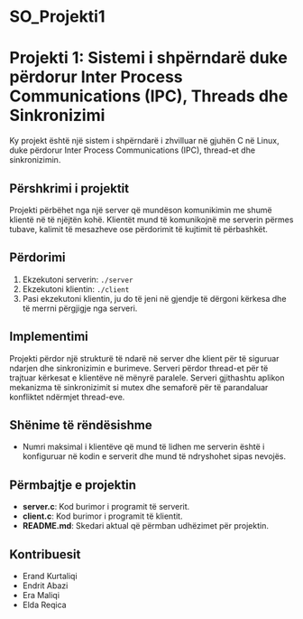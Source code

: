 # SO_Projekti1
# Projekti 1: Sistemi i shpërndarë duke përdorur Inter Process Communications (IPC), Threads dhe Sinkronizimi

Ky projekt është një sistem i shpërndarë i zhvilluar në gjuhën C në Linux, duke përdorur Inter Process Communications (IPC), thread-et dhe sinkronizimin.

## Përshkrimi i projektit

Projekti përbëhet nga një server që mundëson komunikimin me shumë klientë në të njëjtën kohë. Klientët mund të komunikojnë me serverin përmes tubave, kalimit të mesazheve ose përdorimit të kujtimit të përbashkët.


## Përdorimi

1. Ekzekutoni serverin: `./server`
2. Ekzekutoni klientin: `./client`
3. Pasi ekzekutoni klientin, ju do të jeni në gjendje të dërgoni kërkesa dhe të merrni përgjigje nga serveri.

## Implementimi

Projekti përdor një strukturë të ndarë në server dhe klient për të siguruar ndarjen dhe sinkronizimin e burimeve. Serveri përdor thread-et për të trajtuar kërkesat e klientëve në mënyrë paralele. Serveri gjithashtu aplikon mekanizma të sinkronizimit si mutex dhe semaforë për të parandaluar konfliktet ndërmjet thread-eve.

## Shënime të rëndësishme

- Numri maksimal i klientëve që mund të lidhen me serverin është i konfiguruar në kodin e serverit dhe mund të ndryshohet sipas nevojës.

## Përmbajtje e projektin

- **server.c**: Kod burimor i programit të serverit.
- **client.c**: Kod burimor i programit të klientit.
- **README.md**: Skedari aktual që përmban udhëzimet për projektin.

## Kontribuesit

- Erand Kurtaliqi
- Endrit Abazi
- Era Maliqi
- Elda Reqica




















